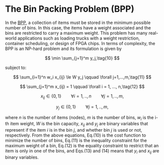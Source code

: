 # The Bin Packing Problem (BPP)

In the [BPP](https://en.wikipedia.org/wiki/Bin_packing_problem), a collection of items must be stored in the minimum possible number of bins. In this case, the items have a weight associated and the bins are restricted to carry a maximum weight. This problem has many real-world applications such as loading trucks with a weight restriction, container scheduling, or design of FPGA chips. In terms of complexity, the BPP is an NP-hard problem and its formulation is given by

$$
\min \sum_{j=1}^m y_j,\tag{10}
$$

subject to:

$$
\sum_{i=1}^n w_i x_{ij} \le W y_j \qquad  \forall j=1,...,m,\tag{11}
$$

$$
\sum_{j=1}^m x_{ij} = 1  \qquad \forall i = 1, ..., n,\tag{12}
$$

$$
x_{ij}\in  \{0,1\} \qquad \forall i=1,..,n \qquad \forall j=1,..,m,\tag{13}
$$

$$
y_{j}\in  \{0,1\} \qquad \forall j=1,..,m, \tag{14}
$$

where $n$ is the number of items (nodes), $m$ is the number of bins, $w_{i}$ is the i-th item weight, $W$ is the bin capacity, $x_{ij}$ and $y_j$ are binary variables that represent if the item $i$ is in the bin $j$, and whether bin $j$ is used or not, respectively. From the above equations, Eq.(10) is the cost function to minimize the number of bins, Eq.(11) is the inequality constraint for the maximum weight of a bin, Eq.(12) is the equality constraint to restrict that an item is only in one of the bins, and Eqs.(13) and (14) means that $y_i$ and $x_{ij}$ are binary variables.
